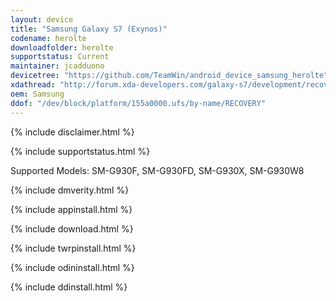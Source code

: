 ```yaml
---
layout: device
title: "Samsung Galaxy S7 (Exynos)"
codename: herolte
downloadfolder: herolte
supportstatus: Current
maintainer: jcadduono
devicetree: "https://github.com/TeamWin/android_device_samsung_herolte"
xdathread: "http://forum.xda-developers.com/galaxy-s7/development/recovery-official-twrp-herolte-t3333770"
oem: Samsung
ddof: "/dev/block/platform/155a0000.ufs/by-name/RECOVERY"
---
```


{% include disclaimer.html %}

{% include supportstatus.html %}

<p class="text">Supported Models: SM-G930F, SM-G930FD, SM-G930X, SM-G930W8</p>

{% include dmverity.html %}

{% include appinstall.html %}

{% include download.html %}

{% include twrpinstall.html %}

{% include odininstall.html %}

{% include ddinstall.html %}
